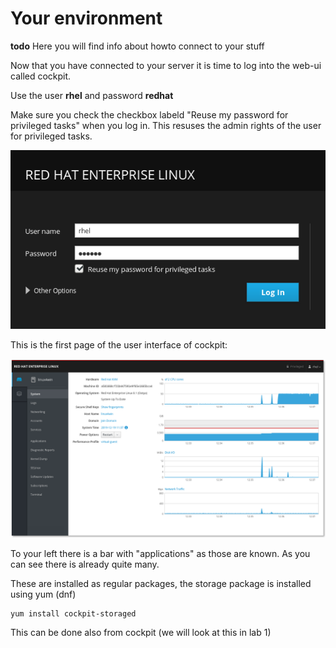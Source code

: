# Your environment
**todo** Here you will find info about howto connect to your stuff

Now that you have connected to your server it is time to log into the web-ui called cockpit.

Use the user **rhel** and password **redhat**

Make sure you check the checkbox labeld "Reuse my password for privileged tasks" when you log in. This resuses the admin rights of the user for privileged tasks.

![login page of cockpit](images/login.png)

This is the first page of the user interface of cockpit:

![system user interface of cockpit](images/interface_system.png)

To your left there is a bar with "applications" as those are known. As you can see there is already quite many.

These are installed as regular packages, the storage package is installed using yum (dnf)

```
yum install cockpit-storaged
```
This can be done also from cockpit (we will look at this in lab 1)